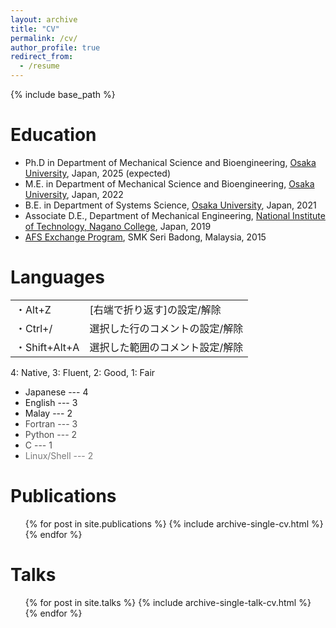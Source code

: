 ```yaml
---
layout: archive
title: "CV"
permalink: /cv/
author_profile: true
redirect_from:
  - /resume
---
```


{% include base_path %}

Education
======
* Ph.D in Department of Mechanical Science and Bioengineering, [Osaka University][ou], Japan, 2025 (expected)
* M.E. in Department of Mechanical Science and Bioengineering, [Osaka University][ou], Japan, 2022
* B.E. in Department of Systems Science, [Osaka University][ou], Japan, 2021
* Associate D.E., Department of Mechanical Engineering, [National Institute of Technology, Nagano College][nitc], Japan, 2019
* [AFS Exchange Program][afs], SMK Seri Badong, Malaysia, 2015
  
Languages
======
<table border="0">
  <tr>
    <td class="width-fix">・Alt+Z</td>
    <td> [右端で折り返す]の設定/解除</td>
  </tr>
  <tr>
    <td class="width-fix">・Ctrl+/</td>
    <td> 選択した行のコメントの設定/解除</td>
  </tr>
  <tr>
    <td class="width-fix">・Shift+Alt+A</td>
    <td> 選択した範囲のコメント設定/解除</td>
  </tr>
</table>

4: Native, 3: Fluent, 2: Good, 1: Fair
* <span style="color: #171717; "> Japanese    --- 4 </span>
* <span style="color: #171717; "> English     --- 3 </span>
* <span style="color: #171717; "> Malay       --- 2 </span>
* <span style="color: #4a4a4a; "> Fortran     --- 3 </span>
* <span style="color: #4a4a4a; "> Python      --- 2 </span>
* <span style="color: #4a4a4a; "> C           --- 1 </span>
* <span style="color: #787878; "> Linux/Shell --- 2 </span>

Publications
======
  <ul>{% for post in site.publications %}
    {% include archive-single-cv.html %}
  {% endfor %}</ul>
  
Talks
======
  <ul>{% for post in site.talks %}
    {% include archive-single-talk-cv.html %}
  {% endfor %}</ul>
  
[ou]:https://www.osaka-u.ac.jp/en
[nitc]:https://www.nagano-nct.ac.jp/english/index.php
[afs]:https://afs.org/
